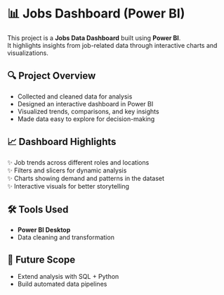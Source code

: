 # 📊 Jobs Dashboard (Power BI)

This project is a **Jobs Data Dashboard** built using **Power BI**.  
It highlights insights from job-related data through interactive charts and visualizations.  

## 🔍 Project Overview  
- Collected and cleaned data for analysis  
- Designed an interactive dashboard in Power BI  
- Visualized trends, comparisons, and key insights  
- Made data easy to explore for decision-making  

## 📈 Dashboard Highlights  
✨ Job trends across different roles and locations  
✨ Filters and slicers for dynamic analysis  
✨ Charts showing demand and patterns in the dataset  
✨ Interactive visuals for better storytelling  

## 🛠️ Tools Used  
- **Power BI Desktop**  
- Data cleaning and transformation 

## 🚀 Future Scope  
- Extend analysis with SQL + Python  
- Build automated data pipelines  
